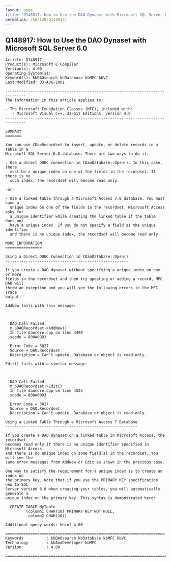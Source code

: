 ```yaml
---
layout: page
title: "Q148917: How to Use the DAO Dynaset with Microsoft SQL Server 6.0"
permalink: /kb/148/Q148917/
---
```


## Q148917: How to Use the DAO Dynaset with Microsoft SQL Server 6.0

	Article: Q148917
	Product(s): Microsoft C Compiler
	Version(s): 4.00
	Operating System(s): 
	Keyword(s): kbDAOsearch kbDatabase kbMFC kbVC
	Last Modified: 03-AUG-2001
	
	-------------------------------------------------------------------------------
	The information in this article applies to:
	
	- The Microsoft Foundation Classes (MFC), included with:
	   - Microsoft Visual C++, 32-bit Editions, version 4.0 
	-------------------------------------------------------------------------------
	
	SUMMARY
	=======
	
	You can use CDaoRecordset to insert, update, or delete records in a table in a
	Microsoft SQL Server 6.0 database. There are two ways to do it:
	
	- Use a direct ODBC connection in CDaoDatabase::Open(). In this case, there
	  must be a unique index on one of the fields in the recordset. If there is no
	  such index, the recordset will become read only.
	
	-or-
	
	- Use a linked table through a Microsoft Access 7.0 database. You must have a
	  unique index on one of the fields in the recordset. Microsoft Access asks for
	  a unique identifier while creating the linked table if the table does not
	  have a unique index. If you do not specify a field as the unique identifier
	  and there is no unique index, the recordset will become read only.
	
	MORE INFORMATION
	================
	
	Using a Direct ODBC Connection in CDaoDatabase::Open()
	------------------------------------------------------
	
	If you create a DAO dynaset without specifying a unique index on one or more
	fields in the recordset and then try updating or adding a record, MFC DAO will
	throw an exception and you will see the following errors in the MFC Trace
	output:
	
	AddNew fails with this message:
	
	  
	
	  DAO Call Failed.
	  m_pDAORecordset->AddNew()
	  In file daocore.cpp on line 4498
	  scode = 800A0BD3
	
	  Error Code = 3027
	  Source = DAO.Recordset
	  Description = Can't update. Database or object is read-only.
	
	Edit() fails with a similar message:
	
	  
	
	  DAO Call Failed.
	  m_pDAORecordset->Edit()
	  In file daocore.cpp on line 4525
	  scode = 800A0BD3
	
	  Error Code = 3027
	  Source = DAO.Recordset
	  Description = Can't update. Database or object is read-only.
	
	Using a Linked Table Through a Microsoft Access 7 Database
	----------------------------------------------------------
	
	If you create a DAO dynaset on a linked table in Microsoft Access, the recordset
	becomes read only if there is no unique identifier specified in Microsoft Access
	and there is no unique index on some field(s) in the recordset. You will see the
	same error messages from AddNew or Edit as shown in the previous case.
	
	One way to satisfy the requirement for a unique index is to create an index on
	the primary key. Note that if you use the PRIMARY KEY specification new to SQL
	Server version 6.0 when creating your tables, you will automatically generate a
	unique index on the primary key. This syntax is demonstrated here:
	
	  CREATE TABLE MyTable
	         (column1 CHAR(10) PRIMARY KEY NOT NULL,
	          column2 CHAR(10))
	
	Additional query words: kbinf 4.00
	
	======================================================================
	Keywords          : kbDAOsearch kbDatabase kbMFC kbVC 
	Technology        : kbAudDeveloper kbMFC
	Version           : 4.00
	
	=============================================================================
	
